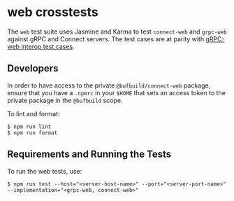 web crosstests
===============

The `web` test suite uses Jasmine and Karma to test `connect-web` and `grpc-web` against gRPC
and Connect servers. The test cases are at parity with [gRPC-web interop test cases][grpc-web-interop].

## Developers

In order to have access to the private `@bufbuild/connect-web` package,
ensure that you have a `.npmrc` in your `$HOME` that sets an access token to the private
package in the `@bufbuild` scope.

To lint and format:

```
$ npm run lint
$ npm run format
```

## Requirements and Running the Tests

To run the web tests, use:

```
$ npm run test --host="<server-host-name>" --port="<server-port-name>" --implementation="<grpc-web, connect-web>"
```

[grpc-web-interop]: https://github.com/grpc/grpc-web/blob/master/doc/interop-test-descriptions.md
